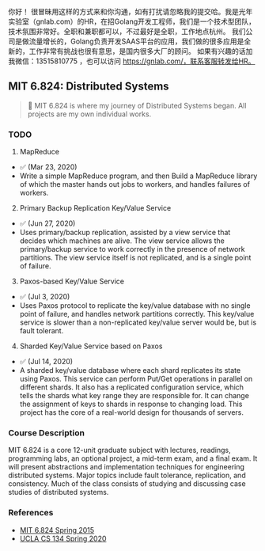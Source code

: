 你好！
很冒昧用这样的方式来和你沟通，如有打扰请忽略我的提交哈。我是光年实验室（gnlab.com）的HR，在招Golang开发工程师，我们是一个技术型团队，技术氛围非常好。全职和兼职都可以，不过最好是全职，工作地点杭州。
我们公司是做流量增长的，Golang负责开发SAAS平台的应用，我们做的很多应用是全新的，工作非常有挑战也很有意思，是国内很多大厂的顾问。
如果有兴趣的话加我微信：13515810775  ，也可以访问 https://gnlab.com/，联系客服转发给HR。
## MIT 6.824: Distributed Systems

> 🏃 MIT 6.824 is where my journey of Distributed Systems began. All projects are my own individual works.

### TODO

1. MapReduce 
  * ✅ (Mar 23, 2020)
  * Write a simple MapReduce program, and then Build a MapReduce library of which the master hands out jobs to workers, and handles failures of workers.
2. Primary Backup Replication Key/Value Service 
  * ✅ (Jun 27, 2020)
  * Uses primary/backup replication, assisted by a view service that decides which machines are alive. The view service allows the primary/backup service to work correctly in the presence of network partitions. The view service itself is not replicated, and is a single point of failure.
3. Paxos-based Key/Value Service 
  * ✅ (Jul 3, 2020)
  * Uses Paxos protocol to replicate the key/value database with no single point of failure, and handles network partitions correctly. This key/value service is slower than a non-replicated key/value server would be, but is fault tolerant.
4. Sharded Key/Value Service based on Paxos 
  * ✅ (Jul 14, 2020)
  * A sharded key/value database where each shard replicates its state using Paxos. This service can perform Put/Get operations in parallel on different shards. It also has a replicated configuration service, which tells the shards what key range they are responsible for. It can change the assignment of keys to shards in response to changing load. This project has the core of a real-world design for thousands of servers.

### Course Description

MIT 6.824 is a core 12-unit graduate subject with lectures, readings, programming labs, an optional project, a mid-term exam, and a final exam. It will present abstractions and implementation techniques for engineering distributed systems. Major topics include fault tolerance, replication, and consistency. Much of the class consists of studying and discussing case studies of distributed systems.

### References
* [MIT 6.824 Spring 2015](http://nil.csail.mit.edu/6.824/2015/)
* [UCLA CS 134 Spring 2020](http://web.cs.ucla.edu/~ravi/CS134_S20/)
